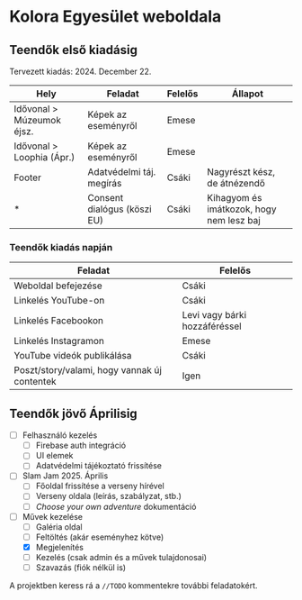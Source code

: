# Kolora Egyesület weboldala

## Teendők első kiadásig

Tervezett kiadás: 2024. December 22.

| Hely                      | Feladat                     | Felelős | Állapot                                  |
| ------------------------- | --------------------------- | ------- | ---------------------------------------- |
| Idővonal > Múzeumok éjsz. | Képek az eseményről         | Emese   |                                          |
| Idővonal > Loophia (Ápr.) | Képek az eseményről         | Emese   |                                          |
| Footer                    | Adatvédelmi táj. megírás    | Csáki   | Nagyrészt kész, de átnézendő             |
| *                         | Consent dialógus (köszi EU) | Csáki   | Kihagyom és imátkozok, hogy nem lesz baj |

### Teendők kiadás napján

| Feladat                                      | Felelős                       |
| -------------------------------------------- | ----------------------------- |
| Weboldal befejezése                          | Csáki                         |
| Linkelés YouTube-on                          | Csáki                         |
| Linkelés Facebookon                          | Levi vagy bárki hozzáféréssel |
| Linkelés Instagramon                         | Emese                         |
| YouTube videók publikálása                   | Csáki                         |
| Poszt/story/valami, hogy vannak új contentek | Igen                          |

## Teendők jövő Áprilisig

- [ ] Felhasználó kezelés
  - [ ] Firebase auth integráció
  - [ ] UI elemek
  - [ ] Adatvédelmi tájékoztató frissítése
- [ ] Slam Jam 2025. Április
  - [ ] Főoldal frissítése a verseny hírével
  - [ ] Verseny oldala (leírás, szabályzat, stb.)
  - [ ] *Choose your own adventure* dokumentáció
- [ ] Művek kezelése
  - [ ] Galéria oldal
  - [ ] Feltöltés (akár eseményhez kötve)
  - [x] Megjelenítés
  - [ ] Kezelés (csak admin és a művek tulajdonosai)
  - [ ] Szavazás (fiók nélkül is)

A projektben keress rá a `//TODO` kommentekre további feladatokért.
